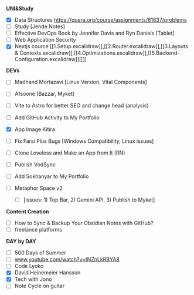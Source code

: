 **UNI&Study**
- [x] Data Structures https://quera.org/course/assignments/81837/problems 
- [ ] Study [Jende Notes]
- [ ] Effective DevOps Book by Jennifer Davis and Ryn Daniels [Tablet]
- [ ] Web Application Security
- [x] Nextjs cource [[1.Setup.excalidraw]],[[2.Router.excalidraw]],[[3.Layouts & Contexts.excalidraw]],[[4.Optimizations.excalidraw]],[[5.Backend-Configuration.excalidraw]][[]]

**DEVs**
- [ ] Madhand Mortazavi [Linux Version, Vital Components]
- [ ] Afsoone (Bazzar, Myket)
- [ ] Vite to Astro for better SEO and change head (analysis)
- [ ] Add GitHub Activity to My Portfolio
- [x] App Image Kitira
- [ ] Fix Farsi Plus Bugs [Windows Compatibility, Linux issues]
- [ ] Clone Loveless and Make an App from It (RN)
- [ ] Publish VodSync
- [ ] Add Sokhanyar to My Portfolio

- [ ] Metaphor Space v2
  - [ ] [issues: 1) Top Bar, 2) Gemini API, 3) Publish to Myket]

**Content Creation**
- [ ] How to Sync & Backup Your Obsidian Notes with GitHub?
- [ ] freelance platforms 

**DAY by DAY**
- [ ] 500 Days of Summer
- [ ] www.youtube.com/watch?v=tNZnLkRBYA8
- [ ] Code Lyoko
- [x] David Heinemeier Hansson
- [x] Tech with Jono
- [ ] Note Cycle on guitar